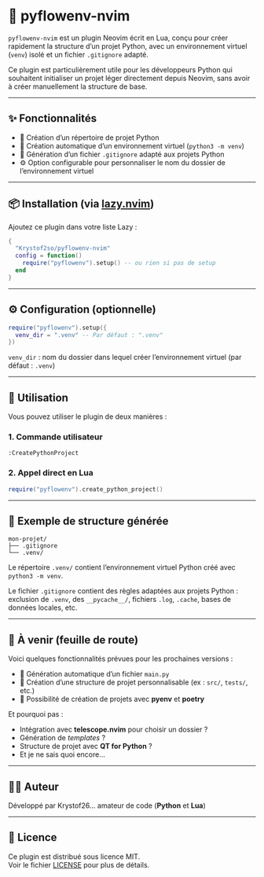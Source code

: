 # 🐍 pyflowenv-nvim

`pyflowenv-nvim` est un plugin Neovim écrit en Lua, conçu pour créer rapidement la structure d’un projet Python, avec un environnement virtuel (`venv`) isolé et un fichier `.gitignore` adapté.

Ce plugin est particulièrement utile pour les développeurs Python qui souhaitent initialiser un projet léger directement depuis Neovim, sans avoir à créer manuellement la structure de base.

---

## ✨ Fonctionnalités

- 📁 Création d’un répertoire de projet Python
- 🐍 Création automatique d’un environnement virtuel (`python3 -m venv`)
- 🧾 Génération d’un fichier `.gitignore` adapté aux projets Python
- ⚙️ Option configurable pour personnaliser le nom du dossier de l’environnement virtuel

---

## 📦 Installation (via [lazy.nvim](https://github.com/folke/lazy.nvim))

Ajoutez ce plugin dans votre liste Lazy :
```lua
{
  "Krystof2so/pyflowenv-nvim"
  config = function()
    require("pyflowenv").setup() -- ou rien si pas de setup
  end
}
```

---

## ⚙️ Configuration (optionnelle)

```lua
require("pyflowenv").setup({
  venv_dir = ".venv" -- Par défaut : ".venv"
})
```

`venv_dir` : nom du dossier dans lequel créer l’environnement virtuel (par défaut : `.venv`)

---

## 🚀 Utilisation

Vous pouvez utiliser le plugin de deux manières :

### 1. Commande utilisateur

```vim
:CreatePythonProject
```

### 2. Appel direct en Lua

```lua
require("pyflowenv").create_python_project()
```

---

## 📂 Exemple de structure générée

```
mon-projet/
├── .gitignore
└── .venv/
```

Le répertoire `.venv/` contient l’environnement virtuel Python créé avec `python3 -m venv`.

Le fichier `.gitignore` contient des règles adaptées aux projets Python : exclusion de `.venv`, des `__pycache__/`, fichiers `.log`, `.cache`, bases de données locales, etc.

---

## 🔧 À venir (feuille de route)

Voici quelques fonctionnalités prévues pour les prochaines versions :

- 📝 Génération automatique d’un fichier `main.py`
- 🧱 Création d’une structure de projet personnalisable (ex : `src/`, `tests/`, etc.)
- 🧪 Possibilité de création de projets avec **pyenv** et **poetry**

Et pourquoi pas :

- Intégration avec **telescope.nvim** pour choisir un dossier ?
- Génération de *templates* ?
- Structure de projet avec **QT for Python** ?
- Et je ne sais quoi encore...

---

## 🧑‍💻 Auteur

Développé par Krystof26... amateur de code (**Python** et **Lua**)

---

## 🪪 Licence

Ce plugin est distribué sous licence MIT.  
Voir le fichier [LICENSE](./LICENSE) pour plus de détails.


